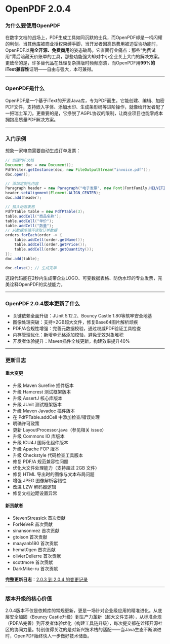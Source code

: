 # OpenPDF 2.0.4
### 为什么要使用OpenPDF  
在数字文档的战场上，PDF生成工具如同沉默的士兵，而OpenPDF却是一柄闪耀的利剑。当其他库被商业授权束缚手脚，当开发者因高昂费用被迫妥协功能时，OpenPDF以**完全开源、免费商用**的姿态破局。它直面行业痛点：那些“免费试用”背后暗藏天价账单的工具，那些功能强大却对中小企业关上大门的解决方案。更致命的是，许多替代品在处理复杂排版时频频崩溃，而OpenPDF用**99%的iText兼容性**证明——自由与强大，本可兼得。

---

### OpenPDF是什么  
OpenPDF是一个基于iText的开源Java库，专为PDF而生。它能创建、编辑、加密PDF文件，支持嵌入字体、添加水印、生成条形码等进阶操作，就像给开发者配了一把瑞士军刀。更重要的是，它挣脱了AGPL协议的限制，让商业项目也能零成本拥抱高质量PDF解决方案。

---

### 入门示例  
想象一家电商需要自动生成订单发票：  
```java
// 创建PDF文档
Document doc = new Document();
PdfWriter.getInstance(doc, new FileOutputStream("invoice.pdf"));
doc.open();

// 添加定制化内容
Paragraph header = new Paragraph("电子发票", new Font(FontFamily.HELVETICA, 18));
header.setAlignment(Element.ALIGN_CENTER);
doc.add(header);

// 插入动态表格
PdfPTable table = new PdfPTable(3);
table.addCell("商品名称");
table.addCell("单价");
table.addCell("数量");
// 从数据库循环读取订单数据
orders.forEach(order -> {
    table.addCell(order.getName());
    table.addCell(order.getPrice());
    table.addCell(order.getQuantity());
});
doc.add(table);

doc.close(); // 生成完毕
```
这段代码能在2秒内生成带企业LOGO、可变数据表格、防伪水印的专业发票，完美诠释OpenPDF的实战能力。

---

### OpenPDF 2.0.4版本更新了什么  
- 关键依赖全面升级：JUnit 5.12.2、Bouncy Castle 1.80等筑牢安全地基  
- 图像处理突破：支持>2GB超大文件，修复Base64图片解析顽疾  
- PDF/A合规性增强：完善元数据校验，通过权威PDF验证工具检查  
- 内存管理优化：新增单元格添加校验，避免无效对象堆积  
- 开发者体验提升：Maven插件全线更新，构建效率提升40%

---

### 更新日志

#### 重大变更
- 升级 Maven Surefire 插件版本
- 升级 Hamcrest 测试框架版本
- 升级 AssertJ 核心库版本
- 升级 JUnit 测试框架版本
- 升级 Maven Javadoc 插件版本
- 在 PdfPTable.addCell 中添加检查/错误处理
- 明确许可政策
- 更新 LayoutProcessor.java（参见相关 issue）
- 升级 Commons IO 库版本
- 升级 ICU4J 国际化组件版本
- 升级 Apache FOP 版本
- 升级 Checkstyle 代码检查工具版本
- 修复 PDF/A 规范兼容性问题
- 优化大文件处理能力（支持超过 2GB 文件）
- 修复 HTML 导出时的图像与文本布局问题
- 增强 JPEG 图像解析容错性
- 改进 LZW 解码器逻辑
- 修复文档边距设置异常

#### 新贡献者
- StevenStreasick 首次贡献
- ForNeVeR 首次贡献
- sinansonmez 首次贡献
- gtoison 首次贡献
- maayanb180 首次贡献
- hemat0gen 首次贡献
- olivierDelierre 首次贡献
- scottmore 首次贡献
- DarkMike-ru 首次贡献

**完整更新日志**：[2.0.3 到 2.0.4 的变更记录](https://github.com/LibrePDF/OpenPDF/compare/2.0.3...2.0.4)

---

### 版本升级的核心价值  
2.0.4版本不仅是依赖库的常规更新，更是一场针对企业级应用的精准进化。从底层安全加固（Bouncy Castle升级）到生产力革新（超大文件支持），从标准合规（PDF/A完善）到开发者体验优化（构建工具链升级），每次提交都在诠释开源社区的协同力量。特别值得关注的是对新兴技术栈的适配——当Java生态不断演进时，OpenPDF始终快人一步做好技术储备。